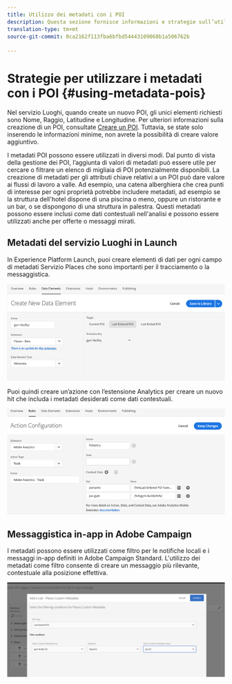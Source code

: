 ```yaml
---
title: Utilizzo dei metadati con i POI
description: Questa sezione fornisce informazioni e strategie sull’utilizzo dei metadati con i POI.
translation-type: tm+mt
source-git-commit: 0ca2162f113fba6bfbd54443109068b1a506762b

---
```



# Strategie per utilizzare i metadati con i POI {#using-metadata-pois}

Nel servizio Luoghi, quando create un nuovo POI, gli unici elementi richiesti sono Nome, Raggio, Latitudine e Longitudine. Per ulteriori informazioni sulla creazione di un POI, consultate [Creare un POI](/help/poi-mgmt-ui/create-a-poi-ui.md). Tuttavia, se state solo inserendo le informazioni minime, non avrete la possibilità di creare valore aggiuntivo.

I metadati POI possono essere utilizzati in diversi modi. Dal punto di vista della gestione dei POI, l’aggiunta di valori di metadati può essere utile per cercare o filtrare un elenco di migliaia di POI potenzialmente disponibili. La creazione di metadati per gli attributi chiave relativi a un POI può dare valore ai flussi di lavoro a valle. Ad esempio, una catena alberghiera che crea punti di interesse per ogni proprietà potrebbe includere metadati, ad esempio se la struttura dell&#39;hotel dispone di una piscina o meno, oppure un ristorante e un bar, o se dispongono di una struttura in palestra. Questi metadati possono essere inclusi come dati contestuali nell&#39;analisi e possono essere utilizzati anche per offerte o messaggi mirati.

## Metadati del servizio Luoghi in Launch

In Experience Platform Launch, puoi creare elementi di dati per ogni campo di metadati Servizio Places che sono importanti per il tracciamento o la messaggistica.

![elemento dati per la struttura della palestra](/help/assets/gymfacility.png)

Puoi quindi creare un’azione con l’estensione Analytics per creare un nuovo hit che includa i metadati desiderati come dati contestuali.

![azione per la palestra](/help/assets/Analytics-gym.png)

## Messaggistica in-app in Adobe Campaign

I metadati possono essere utilizzati come filtro per le notifiche locali e i messaggi in-app definiti in Adobe Campaign Standard. L&#39;utilizzo dei metadati come filtro consente di creare un messaggio più rilevante, contestuale alla posizione effettiva.

![filtro delle notifiche locali e dei messaggi in-app in ACS](/help/assets/ACS_gym_metadata.png)